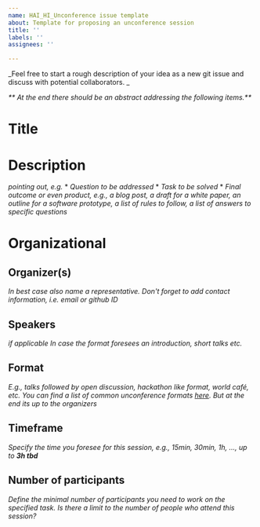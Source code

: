 ```yaml
---
name: HAI_HI_Unconference issue template
about: Template for proposing an unconference session
title: ''
labels: ''
assignees: ''

---
```


_Feel free to start a rough description of your idea as a new git issue and discuss with potential collaborators. _

_** At the end there should be an abstract addressing the following items.**_

# Title

# Description
_pointing out, e.g._
    * _Question to be addressed_
    * _Task to be solved_
    * _Final outcome or even product, e.g., a blog post, a draft for a white paper, an outline for a software prototype, a list of rules to follow, a list of answers to specific questions_

# Organizational

## Organizer(s)
_In best case also name a representative. Don't forget to add contact information, i.e. email or github ID_

## Speakers
_if applicable_
_In case the format foresees an introduction, short talks etc._

## Format
_E.g., talks followed by open discussion, hackathon like format, world café, etc. 
You can find a list of common unconference formats [here](http://unconference.net/methods-2/). But at the end its up to the organizers_

## Timeframe
_Specify the time you foresee for this session, e.g., 15min, 30min, 1h, ..., up to_ **_3h tbd_**

## Number of participants
_Define the minimal number of participants you need to work on the specified task. 
Is there a limit to the number of people who attend this session?_
